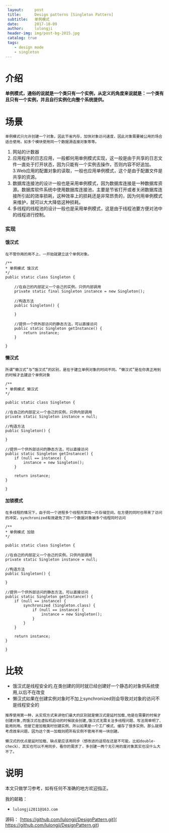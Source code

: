 ```yaml
---
 layout:     post
 title:      Design patterns [Singleton Pattern]
 subtitle:   单例模式
 date:       2017-10-09
 author:     lulongji
 header-img: img/post-bg-2015.jpg
 catalog: true
 tags:
    - design mode
    - singleton
---
```

 
 # 介绍
 
 **单例模式，通俗的说就是一个类只有一个实例，从定义的角度来说就是：一个类有且只有一个实例，并且自行实例化向整个系统提供。**
 
 # 场景
 
 `单例模式只允许创建一个对象，因此节省内存，加快对象访问速度，因此对象需要被公用的场合适合使用，如多个模块使用同一个数据源连接对象等等。`
 
 1. 网站的计数器
 2. 应用程序的日志应用，一般都何用单例模式实现，这一般是由于共享的日志文件一直处于打开状态，因为只能有一个实例去操作，否则内容不好追加。 
 3.Web应用的配置对象的读取，一般也应用单例模式，这个是由于配置文件是共享的资源。
 4. 数据库连接池的设计一般也是采用单例模式，因为数据库连接是一种数据库资源。数据库软件系统中使用数据库连接池，主要是节省打开或者关闭数据库连接所引起的效率损耗，这种效率上的损耗还是非常昂贵的，因为何用单例模式来维护，就可以大大降低这种损耗。 
 5. 多线程的线程池的设计一般也是采用单例模式，这是由于线程池要方便对池中的线程进行控制。
 
 
 ### 实现
 
 #### 饿汉式
 `在不管你用的用不上，一开始就建立这个单例对象。`
 
    /**
    * 单例模式 饿汉式
    */
    public static class Singleton {
    
        //在自己的内部定义一个自己的实例，只供内部调用
        private static final Singleton instance = new Singleton();
    
        //构造方法
        public Singleton() {
    
        }
    
        //提供一个供外部访问的静态方法，可以直接访问
        public static Singleton getInstance() {
            return instance;
        }
    
    }
 
 #### 懒汉式
 `所谓“懒汉式”与“饿汉式”的区别，是在于建立单例对象的时间不同。“懒汉式”是在你真正用到的时候才去建这个单例对象`

    /**
    * 单例模式 懒汉式
    */
    
    public static class Singleton {
    
    //在自己的内部定义一个自己的实例，只供内部调用
    private static Singleton instance = null;
    
    //构造方法
    public Singleton() {
    
    }
    
    //提供一个供外部访问的静态方法，可以直接访问
    public static Singleton getInstance() {
        if (null == instance) {
            instance = new Singleton();
        }
    
        return instance;
    }
    
    }
 
 
 #### 加锁模式
 `在多线程的情况下，由于同一个进程多个线程共享同一片存储空间，在方便的同时也带来了访问的冲突，synchronized有效避免了同一个数据对象被多个线程同时访问`

    /**
    * 单例模式 加锁
    */
    
    public static class Singleton {
    
    //在自己的内部定义一个自己的实例，只供内部调用
    private static Singleton instance = null;
    
    //构造方法
    public Singleton() {
    
    }
    
    //提供一个供外部访问的静态方法，可以直接访问
    public static Singleton getInstance() {
        if (null == instance) {
            synchronized (Singleton.class) {
                if (null == instance) {
                    instance = new Singleton();
                }
            }
        }
    
        return instance;
    }
    
    }
 
 
 # 比较
 
 - 饿汉式是线程安全的,在类创建的同时就已经创建好一个静态的对象供系统使用,以后不在改变
 - 懒汉式如果在创建实例对象时不加上synchronized则会导致对对象的访问不是线程安全的
 
 `推荐使用第一种，从实现方式来讲他们最大的区别就是懒汉式是延时加载,他是在需要的时候才创建对象,而饿汉式在虚拟机启动的时候就会创建,饿汉式无需关注多线程问题、写法简单明了、能用则用。但是它是加载类时创建实例、所以如果是一个工厂模式、缓存了很多实例、那么就得考虑效率问题，因为这个类一加载则把所有实例不管用不用一块创建。`
 
 `懒汉式的优点是延时加载、缺点是应该用同步（想改进的话现在还是不可能，比如double-check）、其实也可以不用同步、看你的需求了，多创建一两个无引用的废对象其实也没什么大不了。`



# 说明

本文只做学习参考，如有任何不准确的地方欢迎指正。

我的邮箱：
- ```lulongji2011@163.com```

源码：
[https://github.com/lulongji/DesignPattern.git]( https://github.com/lulongji/DesignPattern.git)